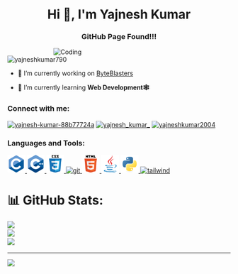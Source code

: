 <h1 align="center">Hi 👋, I'm Yajnesh Kumar</h1>
<h3 align="center">GitHub Page Found!!!</h3>
<img align="right" alt="Coding" width="400" src="https://media.tenor.com/rePDfDWO3XoAAAAd/hacking.gif">

<p align="left"> <img src="https://komarev.com/ghpvc/?username=yajneshkumar790&label=Profile%20views&color=0e75b6&style=flat" alt="yajneshkumar790" /> </p>

- 🔭 I’m currently working on [ByteBlasters](https://byteblasters.vercel.app/)

- 🌱 I’m currently learning **Web Development🕸️**

<h3 align="left">Connect with me:</h3>
<p align="left">
<a href="https://linkedin.com/in/yajnesh-kumar-88b77724a" target="blank"><img align="center" src="https://raw.githubusercontent.com/rahuldkjain/github-profile-readme-generator/master/src/images/icons/Social/linked-in-alt.svg" alt="yajnesh-kumar-88b77724a" height="30" width="40" /></a>
<a href="https://instagram.com/yajnesh_kumar_" target="blank"><img align="center" src="https://raw.githubusercontent.com/rahuldkjain/github-profile-readme-generator/master/src/images/icons/Social/instagram.svg" alt="yajnesh_kumar_" height="30" width="40" /></a>
<a href="https://www.leetcode.com/yajneshkumar2004" target="blank"><img align="center" src="https://raw.githubusercontent.com/rahuldkjain/github-profile-readme-generator/master/src/images/icons/Social/leet-code.svg" alt="yajneshkumar2004" height="30" width="40" /></a>
</p>

<h3 align="left">Languages and Tools:</h3>
<p align="left"> <a href="https://www.cprogramming.com/" target="_blank" rel="noreferrer"> <img src="https://raw.githubusercontent.com/devicons/devicon/master/icons/c/c-original.svg" alt="c" width="40" height="40"/> </a> <a href="https://www.w3schools.com/cpp/" target="_blank" rel="noreferrer"> <img src="https://raw.githubusercontent.com/devicons/devicon/master/icons/cplusplus/cplusplus-original.svg" alt="cplusplus" width="40" height="40"/> </a> <a href="https://www.w3schools.com/css/" target="_blank" rel="noreferrer"> <img src="https://raw.githubusercontent.com/devicons/devicon/master/icons/css3/css3-original-wordmark.svg" alt="css3" width="40" height="40"/> </a> <a href="https://git-scm.com/" target="_blank" rel="noreferrer"> <img src="https://www.vectorlogo.zone/logos/git-scm/git-scm-icon.svg" alt="git" width="40" height="40"/> </a> <a href="https://www.w3.org/html/" target="_blank" rel="noreferrer"> <img src="https://raw.githubusercontent.com/devicons/devicon/master/icons/html5/html5-original-wordmark.svg" alt="html5" width="40" height="40"/> </a> <a href="https://www.java.com" target="_blank" rel="noreferrer"> <img src="https://raw.githubusercontent.com/devicons/devicon/master/icons/java/java-original.svg" alt="java" width="40" height="40"/> </a> <a href="https://www.python.org" target="_blank" rel="noreferrer"> <img src="https://raw.githubusercontent.com/devicons/devicon/master/icons/python/python-original.svg" alt="python" width="40" height="40"/> </a> <a href="https://tailwindcss.com/" target="_blank" rel="noreferrer"> <img src="https://www.vectorlogo.zone/logos/tailwindcss/tailwindcss-icon.svg" alt="tailwind" width="40" height="40"/> </a> </p>

# 📊 GitHub Stats:
![](https://github-readme-stats.vercel.app/api?username=yajneshkumar790&theme=radical&hide_border=false&include_all_commits=true&count_private=true)<br/>
![](https://github-readme-streak-stats.herokuapp.com/?user=yajneshkumar790&theme=radical&hide_border=false)<br/>
![](https://github-readme-stats.vercel.app/api/top-langs/?username=yajneshkumar790&theme=radical&hide_border=false&include_all_commits=true&count_private=true&layout=compact)

---
[![](https://visitcount.itsvg.in/api?id=yajneshkumar790&icon=0&color=0)](https://visitcount.itsvg.in)

<!-- Proudly created with GPRM ( https://gprm.itsvg.in ) -->
